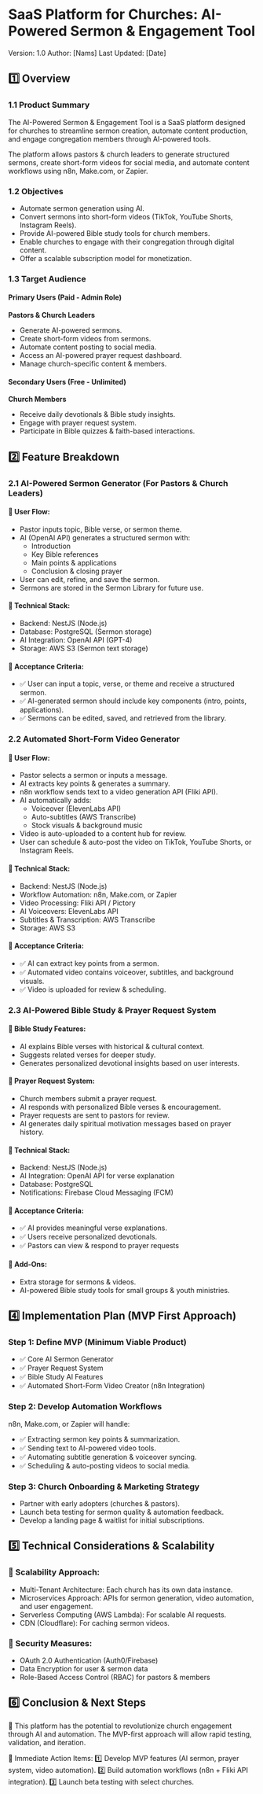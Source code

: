 # SaaS Platform for Churches: AI-Powered Sermon & Engagement Tool
Version: 1.0
Author: [Nams]
Last Updated: [Date]

## 1️⃣ Overview
### 1.1 Product Summary
The AI-Powered Sermon & Engagement Tool is a SaaS platform designed for churches to streamline sermon creation, automate content production, and engage congregation members through AI-powered tools.

The platform allows pastors & church leaders to generate structured sermons, create short-form videos for social media, and automate content workflows using n8n, Make.com, or Zapier.

### 1.2 Objectives
- Automate sermon generation using AI.
- Convert sermons into short-form videos (TikTok, YouTube Shorts, Instagram Reels).
- Provide AI-powered Bible study tools for church members.
- Enable churches to engage with their congregation through digital content.
- Offer a scalable subscription model for monetization.

### 1.3 Target Audience
#### Primary Users (Paid - Admin Role)
**Pastors & Church Leaders**
- Generate AI-powered sermons.
- Create short-form videos from sermons.
- Automate content posting to social media.
- Access an AI-powered prayer request dashboard.
- Manage church-specific content & members.

#### Secondary Users (Free - Unlimited)
**Church Members**
- Receive daily devotionals & Bible study insights.
- Engage with prayer request system.
- Participate in Bible quizzes & faith-based interactions.

## 2️⃣ Feature Breakdown
### 2.1 AI-Powered Sermon Generator (For Pastors & Church Leaders)
#### 📌 User Flow:
- Pastor inputs topic, Bible verse, or sermon theme.
- AI (OpenAI API) generates a structured sermon with:
  - Introduction
  - Key Bible references
  - Main points & applications
  - Conclusion & closing prayer
- User can edit, refine, and save the sermon.
- Sermons are stored in the Sermon Library for future use.

#### 📌 Technical Stack:
- Backend: NestJS (Node.js)
- Database: PostgreSQL (Sermon storage)
- AI Integration: OpenAI API (GPT-4)
- Storage: AWS S3 (Sermon text storage)

#### 📌 Acceptance Criteria:
- ✅ User can input a topic, verse, or theme and receive a structured sermon.
- ✅ AI-generated sermon should include key components (intro, points, applications).
- ✅ Sermons can be edited, saved, and retrieved from the library.

### 2.2 Automated Short-Form Video Generator
#### 📌 User Flow:
- Pastor selects a sermon or inputs a message.
- AI extracts key points & generates a summary.
- n8n workflow sends text to a video generation API (Fliki API).
- AI automatically adds:
  - Voiceover (ElevenLabs API)
  - Auto-subtitles (AWS Transcribe)
  - Stock visuals & background music
- Video is auto-uploaded to a content hub for review.
- User can schedule & auto-post the video on TikTok, YouTube Shorts, or Instagram Reels.

#### 📌 Technical Stack:
- Backend: NestJS (Node.js)
- Workflow Automation: n8n, Make.com, or Zapier
- Video Processing: Fliki API / Pictory
- AI Voiceovers: ElevenLabs API
- Subtitles & Transcription: AWS Transcribe
- Storage: AWS S3

#### 📌 Acceptance Criteria:
- ✅ AI can extract key points from a sermon.
- ✅ Automated video contains voiceover, subtitles, and background visuals.
- ✅ Video is uploaded for review & scheduling.

### 2.3 AI-Powered Bible Study & Prayer Request System
#### 📌 Bible Study Features:
- AI explains Bible verses with historical & cultural context.
- Suggests related verses for deeper study.
- Generates personalized devotional insights based on user interests.

#### 📌 Prayer Request System:
- Church members submit a prayer request.
- AI responds with personalized Bible verses & encouragement.
- Prayer requests are sent to pastors for review.
- AI generates daily spiritual motivation messages based on prayer history.

#### 📌 Technical Stack:
- Backend: NestJS (Node.js)
- AI Integration: OpenAI API for verse explanation
- Database: PostgreSQL
- Notifications: Firebase Cloud Messaging (FCM)

#### 📌 Acceptance Criteria:
- ✅ AI provides meaningful verse explanations.
- ✅ Users receive personalized devotionals.
- ✅ Pastors can view & respond to prayer requests

#### 📌 Add-Ons:
- Extra storage for sermons & videos.
- AI-powered Bible study tools for small groups & youth ministries.

## 4️⃣ Implementation Plan (MVP First Approach)
### Step 1: Define MVP (Minimum Viable Product)
- ✅ Core AI Sermon Generator
- ✅ Prayer Request System
- ✅ Bible Study AI Features
- ✅ Automated Short-Form Video Creator (n8n Integration)

### Step 2: Develop Automation Workflows
n8n, Make.com, or Zapier will handle:
- ✅ Extracting sermon key points & summarization.
- ✅ Sending text to AI-powered video tools.
- ✅ Automating subtitle generation & voiceover syncing.
- ✅ Scheduling & auto-posting videos to social media.

### Step 3: Church Onboarding & Marketing Strategy
- Partner with early adopters (churches & pastors).
- Launch beta testing for sermon quality & automation feedback.
- Develop a landing page & waitlist for initial subscriptions.

## 5️⃣ Technical Considerations & Scalability
### 📌 Scalability Approach:
- Multi-Tenant Architecture: Each church has its own data instance.
- Microservices Approach: APIs for sermon generation, video automation, and user engagement.
- Serverless Computing (AWS Lambda): For scalable AI requests.
- CDN (Cloudflare): For caching sermon videos.

### 📌 Security Measures:
- OAuth 2.0 Authentication (Auth0/Firebase)
- Data Encryption for user & sermon data
- Role-Based Access Control (RBAC) for pastors & members

## 6️⃣ Conclusion & Next Steps
🚀 This platform has the potential to revolutionize church engagement through AI and automation. The MVP-first approach will allow rapid testing, validation, and iteration.

🔹 Immediate Action Items:
1️⃣ Develop MVP features (AI sermon, prayer system, video automation).
2️⃣ Build automation workflows (n8n + Fliki API integration).
3️⃣ Launch beta testing with select churches.
